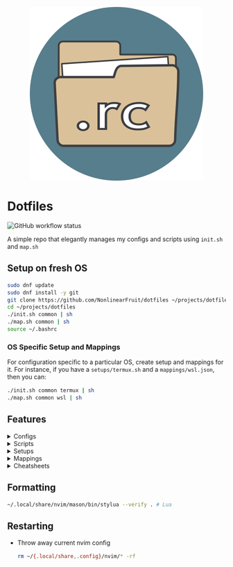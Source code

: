 
<p align="center">
  <img src=".icon.png" alt="dotfiles icon" width="400" height="400"/>
</p>

# Dotfiles

<img alt="GitHub workflow status" src="https://img.shields.io/github/actions/workflow/status/NonlinearFruit/dotfiles/ci.yml">

A simple repo that elegantly manages my configs and scripts using `init.sh` and `map.sh`

## Setup on fresh OS

```sh
sudo dnf update
sudo dnf install -y git
git clone https://github.com/NonlinearFruit/dotfiles ~/projects/dotfiles
cd ~/projects/dotfiles
./init.sh common | sh
./map.sh common | sh
source ~/.bashrc
```

### OS Specific Setup and Mappings

For configuration specific to a particular OS, create setup and mappings for it. For instance, if you have a `setups/termux.sh` and a `mappings/wsl.json`, then you can:
```sh
./init.sh common termux | sh
./map.sh common wsl | sh
```

## Features

<details><summary>Configs</summary>

The actual dotfiles for various tools

|Config|
|-|
|bash-aliases|
|bashrc|
|firefox|
|gitconfig|
|nvim|
|ollama|
|termux|
|tmux|
|tools|
|vimrc|
|vivaldi|
|wezterm|
|wsl|
</details>

<details><summary>Scripts</summary>

Helpful automation for various tasks

|Script|
|-|
|backup-repo|
|chat|
|clip|
|countdown|
|datediff|
|esv|
|esv-search|
|highlight|
|ipsum|
|is|
|last-cron|
|llm|
|look-alike|
|mp3|
|ned|
|number-gossip|
|nvim-plugins|
|nvims|
|passphrase|
|precisionvim|
|profile-nvim|
|reprint|
|ssh|
|stopwatch|
|sundays|
|tmux-clients-in-window|
|tmux-clones|
|tmux-rogues|
|to-me|
|to-vimgrep|
|toggle-pair|
|view|
|who-is-smallest-of-them-all|
|whos-where|
</details>

<details><summary>Setups</summary>

Automation for initializing a fresh OS

|Setup|
|-|
|common|
|haskell|
|nvims|
|openscad|
|termux|
|tools|
|wsl|
</details>

<details><summary>Mappings</summary>

Symlink any config file to any location

|Mapping|
|-|
|common|
|termux|
|wsl|
</details>

<details><summary>Cheatsheets</summary>

Custom TLDR pages

|Cheatsheet|
|-|
|bash-notes|
|cargo-watch|
|dbeaver-mongo|
|dotnet-format|
|dotnet-outdated|
|fzf-notes|
|neotest|
|neovim|
|nerd-font-symbols|
|nerd-fonts|
|netrw|
|null-ls|
|nvim-dap|
|podman-notes|
|rust-notes|
|telescope|
|tmux-notes|
|wezterm|
|winget|
|wsl2|
</details>

## Formatting

```sh
~/.local/share/nvim/mason/bin/stylua --verify . # Lua
```

## Restarting

- Throw away current nvim config
    ```sh
    rm ~/{.local/share,.config}/nvim/* -rf
    ```
